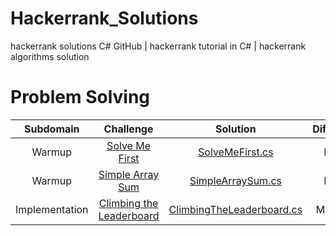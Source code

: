 # Hackerrank_Solutions

hackerrank solutions C# GitHub | hackerrank tutorial in C# | hackerrank algorithms solution

# Problem Solving

| Subdomain | Challenge | Solution|Difficulty
|:-------------:|:-------------:|:-----:|:---------:|
| Warmup | [Solve Me First][01] | [SolveMeFirst.cs][02] |Easy|
| Warmup | [Simple Array Sum][11] | [SimpleArraySum.cs][12] |Easy|
| Implementation | [Climbing the Leaderboard][21] | [ClimbingTheLeaderboard.cs][22] |Medium|

[01]: https://www.hackerrank.com/challenges/solve-me-first/problem 
[02]: /ProblemSolving/Warmup/SolveMeFirst.cs

[11]: https://www.hackerrank.com/challenges/simple-array-sum/problem
[12]: /ProblemSolving/Warmup/SimpleArraySum.cs

[21]: https://www.hackerrank.com/challenges/climbing-the-leaderboard/problem
[22]: /ProblemSolving/Warmup/ClimbingTheLeaderboard.cs
